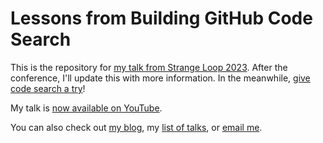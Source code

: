 # Lessons from Building GitHub Code Search

This is the repository for [my talk from Strange Loop 2023](https://www.thestrangeloop.com/2023/lessons-from-building-github-code-search.html). After the conference, I'll update this with more information. In the meanwhile, [give code search a try](https://github.com/search)!

My talk is [now available on YouTube](https://youtu.be/CqZA_KmygKw).

You can also check out [my blog](http://recursion.org/), my [list of talks](http://luke.francl.org/talks/), or [email me](mailto:look@recursion.org).

